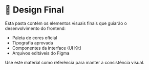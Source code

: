 # 🎨 Design Final

Esta pasta contém os elementos visuais finais que guiarão o desenvolvimento do frontend:

- Paleta de cores oficial
- Tipografia aprovada
- Componentes da interface (UI Kit)
- Arquivos editáveis do Figma

Use este material como referência para manter a consistência visual.
